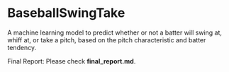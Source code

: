 # BaseballSwingTake
A machine learning model to predict whether or not a batter will swing at, whiff at, or take a pitch, based on the pitch characteristic and batter tendency.

Final Report: Please check **final_report.md**.
